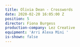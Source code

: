 ```yaml
---
title: Olivia Dean - Crosswords
date: 2020-02-20 16:05:00 Z
position: 5
director: Fiona Burgess
production-company: Lez Creative
equipment: 'Arri Alexa Mini '
is-shown: false
---
```


